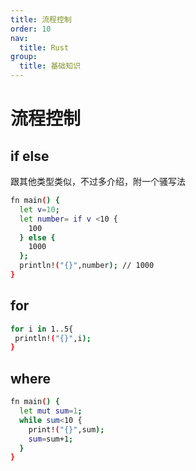 ```yaml
---
title: 流程控制
order: 10
nav:
  title: Rust
group:
  title: 基础知识
---
```


# 流程控制

## if else

跟其他类型类似，不过多介绍，附一个骚写法

```bash
fn main() {
  let v=10;
  let number= if v <10 {
    100
  } else {
    1000
  };
  println!("{}",number); // 1000
}

```

## for

```bash
for i in 1..5{
 println!("{}",i);
}
```

## where

```bash
fn main() {
  let mut sum=1;
  while sum<10 {
    print!("{}",sum);
    sum=sum+1;
  }
}
```
